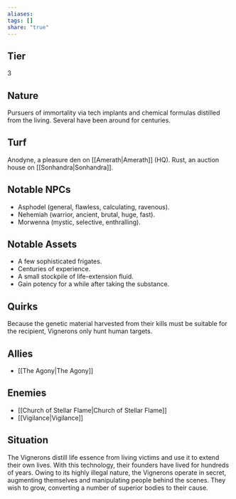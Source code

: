 ```yaml
---
aliases: 
tags: []
share: "true"
---
```

## Tier
3

## Nature
Pursuers of immortality via tech implants and chemical formulas distilled from the living. Several have been around for centuries.

## Turf
Anodyne, a pleasure den on [[Amerath|Amerath]] (HQ). Rust, an auction house on [[Sonhandra|Sonhandra]].

## Notable NPCs
- Asphodel (general, flawless, calculating, ravenous).
- Nehemiah (warrior, ancient, brutal, huge, fast).
- Morwenna (mystic, selective, enthralling).

## Notable Assets
- A few sophisticated frigates.
- Centuries of experience.
- A small stockpile of life-extension fluid.
- Gain potency for a while after taking the substance.

## Quirks
Because the genetic material harvested from their kills must be suitable for the recipient, Vignerons only hunt human targets.

## Allies
- [[The Agony|The Agony]]

## Enemies
- [[Church of Stellar Flame|Church of Stellar Flame]]
- [[Vigilance|Vigilance]]

## Situation
The Vignerons distill life essence from living victims and use it to extend their own lives. With this technology, their founders have lived for hundreds of years. Owing to its highly illegal nature, the Vignerons operate in secret, augmenting themselves and manipulating people behind the scenes. They wish to grow, converting a number of superior bodies to their cause.
